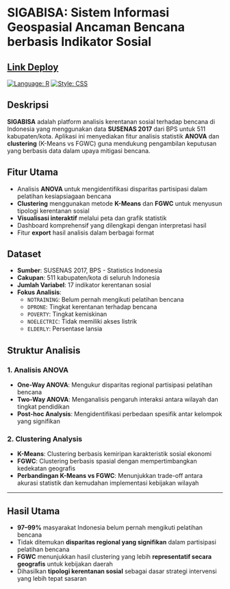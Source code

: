 # SIGABISA: Sistem Informasi Geospasial Ancaman Bencana berbasis Indikator Sosial

## [Link Deploy](https://rifqimuha.shinyapps.io/SIGABISA/)

[![Language: R](https://img.shields.io/badge/language-R-blue.svg)](https://github.com/rifqimuha/SIGABISA)
[![Style: CSS](https://img.shields.io/badge/style-CSS-informational.svg)](https://github.com/rifqimuha/SIGABISA)

## Deskripsi
**SIGABISA** adalah platform analisis kerentanan sosial terhadap bencana di Indonesia yang menggunakan data **SUSENAS 2017** dari BPS untuk 511 kabupaten/kota. Aplikasi ini menyediakan fitur analisis statistik **ANOVA** dan **clustering** (K-Means vs FGWC) guna mendukung pengambilan keputusan yang berbasis data dalam upaya mitigasi bencana.

## Fitur Utama
- Analisis **ANOVA** untuk mengidentifikasi disparitas partisipasi dalam pelatihan kesiapsiagaan bencana  
- **Clustering** menggunakan metode **K-Means** dan **FGWC** untuk menyusun tipologi kerentanan sosial  
- **Visualisasi interaktif** melalui peta dan grafik statistik  
- Dashboard komprehensif yang dilengkapi dengan interpretasi hasil  
- Fitur **export** hasil analisis dalam berbagai format

## Dataset
- **Sumber**: SUSENAS 2017, BPS - Statistics Indonesia  
- **Cakupan**: 511 kabupaten/kota di seluruh Indonesia  
- **Jumlah Variabel**: 17 indikator kerentanan sosial  
- **Fokus Analisis**:
  - `NOTRAINING`: Belum pernah mengikuti pelatihan bencana  
  - `DPRONE`: Tingkat kerentanan terhadap bencana  
  - `POVERTY`: Tingkat kemiskinan  
  - `NOELECTRIC`: Tidak memiliki akses listrik  
  - `ELDERLY`: Persentase lansia
  
## Struktur Analisis

### 1. Analisis ANOVA
- **One-Way ANOVA**: Mengukur disparitas regional partisipasi pelatihan bencana  
- **Two-Way ANOVA**: Menganalisis pengaruh interaksi antara wilayah dan tingkat pendidikan  
- **Post-hoc Analysis**: Mengidentifikasi perbedaan spesifik antar kelompok yang signifikan

### 2. Clustering Analysis
- **K-Means**: Clustering berbasis kemiripan karakteristik sosial ekonomi  
- **FGWC**: Clustering berbasis spasial dengan mempertimbangkan kedekatan geografis  
- **Perbandingan K-Means vs FGWC**: Menunjukkan trade-off antara akurasi statistik dan kemudahan implementasi kebijakan wilayah

---

## Hasil Utama
- **97–99%** masyarakat Indonesia belum pernah mengikuti pelatihan bencana  
- Tidak ditemukan **disparitas regional yang signifikan** dalam partisipasi pelatihan bencana  
- **FGWC** menunjukkan hasil clustering yang lebih **representatif secara geografis** untuk kebijakan daerah  
- Dihasilkan **tipologi kerentanan sosial** sebagai dasar strategi intervensi yang lebih tepat sasaran
